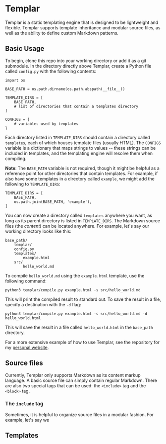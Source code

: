 Templar
=======

Templar is a static templating engine that is designed to be
lightweight and flexible. Templar supports template inheritance and
modular source files, as well as the ability to define custom Markdown
patterns.

Basic Usage
-----------

To begin, clone this repo into your working directory or add it as a
git submodule. In the directory directly above Templar, create a Python
file called `config.py` with the following contents:

    import os

    BASE_PATH = os.path.dirname(os.path.abspath(__file__))

    TEMPLATE_DIRS = [
        BASE_PATH,
        # list of directories that contain a templates directory
    ]

    CONFIGS = {
        # variables used by templates
    }

Each directory listed in `TEMPLATE_DIRS` should contain a directory
called `templates`, each of which houses template files (usually HTML).
The `CONFIGS` variable is a dictionary that maps strings to values --
these strings can be included in templates, and the templating engine
will resolve them when compiling.

**Note**: The `BASE_PATH` variable is not required, though it might be
helpful as a reference point for other directories that contain
templates. For example, if also have some templates in a directory
called `example`, we might add the following to `TEMPLATE_DIRS`:

    TEMPLATE_DIRS = [
        BASE_PATH,
        os.path.join(BASE_PATH, 'example'),
    ]

You can now create a directory called `templates` anywhere you want, as
long as its parent directory is listed in `TEMPLATE_DIRS`. The Markdown
source files (the *content*) can be located anywhere. For example,
let's say our working directory looks like this:

    base_path/
        templar/
        config.py
        templates/
            example.html
        src/
            hello_world.md

To compile `hello_world.md` using the `example.html` template, use the
following command:

    python3 templar/compile.py example.html -s src/hello_world.md

This will print the compiled result to standard out. To save the result
in a file, specify a destination with the `-d` flag:

    python3 templar/compile.py example.html -s src/hello_world.md -d hello_world.html

This will save the result in a file called `hello_world.html` in the
`base_path` directory.

For a more extensive example of how to use Templar, see the repository
for my [personal website](https://github.com/albert12132/albertwu.org).

Source files
------------

Currently, Templar only supports Markdown as its content markup
language. A basic source file can simply contain regular Markdown.
There are also two special tags that can be used: the `<include>` tag
and the `<block>` tag.

### The `include` tag

Sometimes, it is helpful to organize source files in a modular fashion.
For example, let's say we 

Templates
---------
